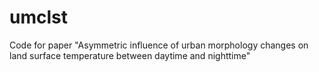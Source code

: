 # umclst
Code for paper "Asymmetric influence of urban morphology changes on land surface temperature between daytime and nighttime"
